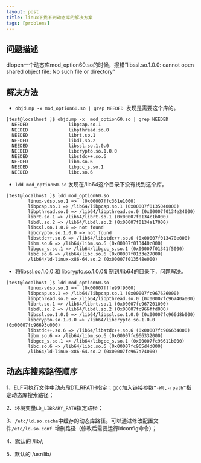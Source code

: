 ```yaml
---
layout: post
title: linux下找不到动态库的解决方案
tags: [problems]
---
```


## 问题描述
dlopen一个动态库mod_option60.so的时候，报错“libssl.so.1.0.0: cannot open 
shared object file: No such file or directory”

## 解决方法
* ``objdump -x mod_option60.so | grep NEEDED ``发现是需要这个库的。
```
[test@localhost ]$ objdump -x  mod_option60.so | grep NEEDED
  NEEDED               libpcap.so.1
  NEEDED               libpthread.so.0
  NEEDED               librt.so.1
  NEEDED               libdl.so.2
  NEEDED               libssl.so.1.0.0
  NEEDED               libcrypto.so.1.0.0
  NEEDED               libstdc++.so.6
  NEEDED               libm.so.6
  NEEDED               libgcc_s.so.1
  NEEDED               libc.so.6
```

* ``ldd mod_option60.so`` 发现在/lib64这个目录下没有找到这个库。
```
[test@localhost ]$ ldd mod_option60.so
        linux-vdso.so.1 =>  (0x00007ffc361e1000)
        libpcap.so.1 => /lib64/libpcap.so.1 (0x00007f0135040000)
        libpthread.so.0 => /lib64/libpthread.so.0 (0x00007f0134e24000)
        librt.so.1 => /lib64/librt.so.1 (0x00007f0134c1b000)
        libdl.so.2 => /lib64/libdl.so.2 (0x00007f0134a17000)
        libssl.so.1.0.0 => not found
        libcrypto.so.1.0.0 => not found
        libstdc++.so.6 => /lib64/libstdc++.so.6 (0x00007f013470e000)
        libm.so.6 => /lib64/libm.so.6 (0x00007f013440c000)
        libgcc_s.so.1 => /lib64/libgcc_s.so.1 (0x00007f01341f5000)
        libc.so.6 => /lib64/libc.so.6 (0x00007f0133e27000)
        /lib64/ld-linux-x86-64.so.2 (0x00007f013548e000)
```

* 将libssl.so.1.0.0 和 libcrypto.so.1.0.0复制到/lib64的目录下，问题解决。
```
[test@localhost ]$ ldd mod_option60.so
        linux-vdso.so.1 =>  (0x00007fffe99f9000)
        libpcap.so.1 => /lib64/libpcap.so.1 (0x00007fc967626000)
        libpthread.so.0 => /lib64/libpthread.so.0 (0x00007fc96740a000)
        librt.so.1 => /lib64/librt.so.1 (0x00007fc967201000)
        libdl.so.2 => /lib64/libdl.so.2 (0x00007fc966ffd000)
        libssl.so.1.0.0 => /lib64/libssl.so.1.0.0 (0x00007fc966d8b000)
        libcrypto.so.1.0.0 => /lib64/libcrypto.so.1.0.0 (0x00007fc96693c000)
        libstdc++.so.6 => /lib64/libstdc++.so.6 (0x00007fc966634000)
        libm.so.6 => /lib64/libm.so.6 (0x00007fc966332000)
        libgcc_s.so.1 => /lib64/libgcc_s.so.1 (0x00007fc96611b000)
        libc.so.6 => /lib64/libc.so.6 (0x00007fc965d4d000)
        /lib64/ld-linux-x86-64.so.2 (0x00007fc967a74000)
```

## 动态库搜索路径顺序

1、ELF可执行文件中动态段DT_RPATH指定；gcc加入链接参数``“-Wl,-rpath”``指定动态库搜索路径；

2、环境变量``LD_LIBRARY_PATH``指定路径；

3、``/etc/ld.so.cache``中缓存的动态库路径。可以通过修改配置文件``/etc/ld.so.conf ``增删路径（修改后需要运行ldconfig命令）；

4、默认的 /lib/;

5、默认的 /usr/lib/

